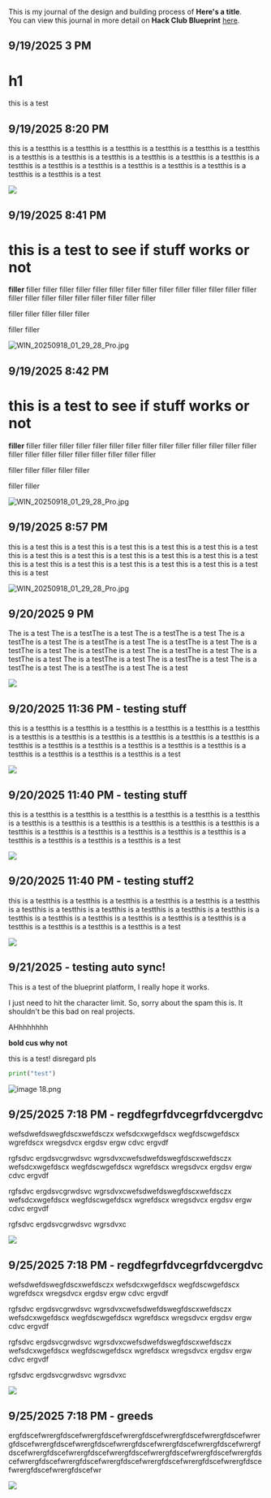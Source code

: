 <!--
  ===================    !!READ THIS NOTICE!!   ====================
  DO NOT edit this file manually. Your changes WILL BE OVERWRITTEN!
  This journal is auto generated and updated by Hack Club Blueprint.
  To edit this file, please edit your journal entries on Blueprint.
  ==================================================================
-->

This is my journal of the design and building process of **Here's a title**.  
You can view this journal in more detail on **Hack Club Blueprint** [here](https://localhost:3000/projects/4).


## 9/19/2025 3 PM  

# h1

this is a test  

## 9/19/2025 8:20 PM  

this is a testthis is a testthis is a testthis is a testthis is a testthis is a testthis is a testthis is a testthis is a testthis is a testthis is a testthis is a testthis is a testthis is a testthis is a testthis is a testthis is a testthis is a testthis is a testthis is a testthis is a test

![](test)  

## 9/19/2025 8:41 PM  

# this is a test to see if stuff works or not

**filler** filler filler filler filler filler filler filler filler filler filler filler filler filler filler filler filler filler filler filler filler filler filler filler 


filler filler filler filler filler

filler filler 

![WIN_20250918_01_29_28_Pro.jpg](https://localhost:3000/user-attachments/blobs/redirect/eyJfcmFpbHMiOnsiZGF0YSI6MzksInB1ciI6ImJsb2JfaWQifX0=--4b8bd218e80521ae4052d6b87d60ed8a8c24b2d8/WIN_20250918_01_29_28_Pro.jpg)  

## 9/19/2025 8:42 PM  

# this is a test to see if stuff works or not

**filler** filler filler filler filler filler filler filler filler filler filler filler filler filler filler filler filler filler filler filler filler filler filler filler 


filler filler filler filler filler

filler filler 

![WIN_20250918_01_29_28_Pro.jpg](https://localhost:3000/user-attachments/blobs/redirect/eyJfcmFpbHMiOnsiZGF0YSI6MzksInB1ciI6ImJsb2JfaWQifX0=--4b8bd218e80521ae4052d6b87d60ed8a8c24b2d8/WIN_20250918_01_29_28_Pro.jpg)  

## 9/19/2025 8:57 PM  

this is a test
this is a test
this is a test
this is a test
this is a test
this is a test
this is a test
this is a test
this is a test
this is a test
this is a test
this is a test
this is a test
this is a test
this is a test
this is a test
this is a test
this is a test
this is a test

![WIN_20250918_01_29_28_Pro.jpg](https://localhost:3000/user-attachments/blobs/redirect/eyJfcmFpbHMiOnsiZGF0YSI6NDQsInB1ciI6ImJsb2JfaWQifX0=--f77a0be79a5b198f8406653e4da701671c34fa15/WIN_20250918_01_29_28_Pro.jpg)  

## 9/20/2025 9 PM  

The is a test
The is a testThe is a test
The is a testThe is a test
The is a testThe is a test
The is a testThe is a test
The is a testThe is a test
The is a testThe is a test
The is a testThe is a test
The is a testThe is a test
The is a testThe is a test
The is a testThe is a test
The is a testThe is a test
The is a testThe is a test
The is a testThe is a test
The is a test


![](https://google.com)  

## 9/20/2025 11:36 PM - testing stuff  

this is a testthis is a testthis is a testthis is a testthis is a testthis is a testthis is a testthis is a testthis is a testthis is a testthis is a testthis is a testthis is a testthis is a testthis is a testthis is a testthis is a testthis is a testthis is a testthis is a testthis is a testthis is a testthis is a test

![](f)  

## 9/20/2025 11:40 PM - testing stuff  

this is a testthis is a testthis is a testthis is a testthis is a testthis is a testthis is a testthis is a testthis is a testthis is a testthis is a testthis is a testthis is a testthis is a testthis is a testthis is a testthis is a testthis is a testthis is a testthis is a testthis is a testthis is a testthis is a test

![](f)  

## 9/20/2025 11:40 PM - testing stuff2  

this is a testthis is a testthis is a testthis is a testthis is a testthis is a testthis is a testthis is a testthis is a testthis is a testthis is a testthis is a testthis is a testthis is a testthis is a testthis is a testthis is a testthis is a testthis is a testthis is a testthis is a testthis is a testthis is a test

![](f)  

## 9/21/2025 - testing auto sync!  

This is a test of the blueprint platform, I really hope it works.

I just need to hit the character limit. So, sorry about the spam this is. It shouldn't be this bad on real projects.

AHhhhhhhh

**bold cus why not**

this is a test! disregard pls

```py
print("test")
```
![image 18.png](https://localhost:3000/user-attachments/blobs/redirect/eyJfcmFpbHMiOnsiZGF0YSI6NDksInB1ciI6ImJsb2JfaWQifX0=--773e4dbf5ff4dbefd3d57a7ccaf1e98c87eb87ed/image%2018.png)  

## 9/25/2025 7:18 PM - regdfegrfdvcegrfdvcergdvc  

wefsdwefdswegfdscxwefdsczx
wefsdcxwgefdscx
wegfdscwgefdscx
wgrefdscx
wregsdvcx 
ergdsv 
ergw
cdvc ergvdf

rgfsdvc ergdsvcgrwdsvc wgrsdvxcwefsdwefdswegfdscxwefdsczx
wefsdcxwgefdscx
wegfdscwgefdscx
wgrefdscx
wregsdvcx 
ergdsv 
ergw
cdvc ergvdf

rgfsdvc ergdsvcgrwdsvc wgrsdvxcwefsdwefdswegfdscxwefdsczx
wefsdcxwgefdscx
wegfdscwgefdscx
wgrefdscx
wregsdvcx 
ergdsv 
ergw
cdvc ergvdf

rgfsdvc ergdsvcgrwdsvc wgrsdvxc

![](wrfsdc)  

## 9/25/2025 7:18 PM - regdfegrfdvcegrfdvcergdvc  

wefsdwefdswegfdscxwefdsczx
wefsdcxwgefdscx
wegfdscwgefdscx
wgrefdscx
wregsdvcx 
ergdsv 
ergw
cdvc ergvdf

rgfsdvc ergdsvcgrwdsvc wgrsdvxcwefsdwefdswegfdscxwefdsczx
wefsdcxwgefdscx
wegfdscwgefdscx
wgrefdscx
wregsdvcx 
ergdsv 
ergw
cdvc ergvdf

rgfsdvc ergdsvcgrwdsvc wgrsdvxcwefsdwefdswegfdscxwefdsczx
wefsdcxwgefdscx
wegfdscwgefdscx
wgrefdscx
wregsdvcx 
ergdsv 
ergw
cdvc ergvdf

rgfsdvc ergdsvcgrwdsvc wgrsdvxc

![](wrfsdc)  

## 9/25/2025 7:18 PM - greeds  

ergfdscefwrergfdscefwrergfdscefwrergfdscefwrergfdscefwrergfdscefwrergfdscefwrergfdscefwrergfdscefwrergfdscefwrergfdscefwrergfdscefwrergfdscefwrergfdscefwrergfdscefwrergfdscefwrergfdscefwrergfdscefwrergfdscefwrergfdscefwrergfdscefwrergfdscefwrergfdscefwrergfdscefwrergfdscefwrergfdscefwrergfdscefwr

![](egad)  

